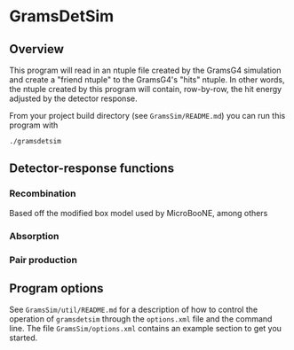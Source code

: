 # GramsDetSim

## Overview

This program will read in an ntuple file created by the GramsG4
simulation and create a "friend ntuple" to the GramsG4's "hits"
ntuple. In other words, the ntuple created by this program will
contain, row-by-row, the hit energy adjusted by the detector response.

From your project build directory (see `GramsSim/README.md`) you can
run this program with

```
./gramsdetsim
```

## Detector-response functions

### Recombination

Based off the modified box model used by MicroBooNE, among others

### Absorption

### Pair production

## Program options

See `GramsSim/util/README.md` for a description of how to control the
operation of `gramsdetsim` through the `options.xml` file and the
command line. The file `GramsSim/options.xml` contains an example
section to get you started.
